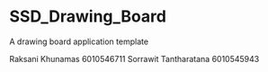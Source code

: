 # SSD_Drawing_Board
A drawing board application template

Raksani Khunamas 6010546711
Sorrawit Tantharatana 6010545943
